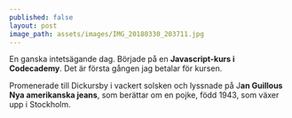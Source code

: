 ```yaml
---
published: false
layout: post
image_path: assets/images/IMG_20180330_203711.jpg
---
```

En ganska intetsägande dag. Började på en **Javascript-kurs i Codecademy**. Det är första gången jag betalar för kursen.

Promenerade till Dickursby i vackert solsken och lyssnade på J**an Guillous Nya amerikanska jeans**, som berättar om en pojke, född 1943, som växer upp i Stockholm.
